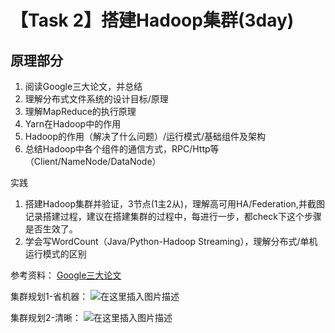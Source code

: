 
# 【Task 2】搭建Hadoop集群(3day)
## 原理部分
1. 阅读Google三大论文，并总结
2. 理解分布式文件系统的设计目标/原理
3. 理解MapReduce的执行原理
4. Yarn在Hadoop中的作用
5. Hadoop的作用（解决了什么问题）/运行模式/基础组件及架构 
6. 总结Hadoop中各个组件的通信方式，RPC/Http等（Client/NameNode/DataNode）

实践
1. 搭建Hadoop集群并验证，3节点(1主2从)，理解高可用HA/Federation,并截图记录搭建过程，建议在搭建集群的过程中，每进行一步，都check下这个步骤是否生效了。
2. 学会写WordCount（Java/Python-Hadoop Streaming），理解分布式/单机运行模式的区别


参考资料：
[Google三大论文](https://blog.csdn.net/w1573007/article/details/52966742)


集群规划1-省机器：
![在这里插入图片描述](https://img-blog.csdnimg.cn/2019042014023351.png?x-oss-process=image/watermark,type_ZmFuZ3poZW5naGVpdGk,shadow_10,text_aHR0cHM6Ly9ibG9nLmNzZG4ubmV0L0hlaXRhbzUyMDA=,size_16,color_FFFFFF,t_70)


集群规划2-清晰：
![在这里插入图片描述](https://img-blog.csdnimg.cn/20190420140245947.png?x-oss-process=image/watermark,type_ZmFuZ3poZW5naGVpdGk,shadow_10,text_aHR0cHM6Ly9ibG9nLmNzZG4ubmV0L0hlaXRhbzUyMDA=,size_16,color_FFFFFF,t_70)
